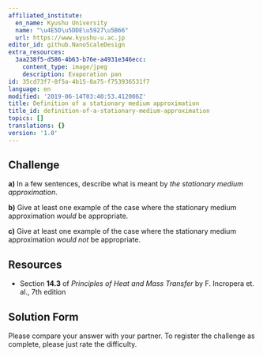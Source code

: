 ```yaml
---
affiliated_institute:
  en_name: Kyushu University
  name: "\u4E5D\u5DDE\u5927\u5B66"
  url: https://www.kyushu-u.ac.jp
editor_id: github.NanoScaleDesign
extra_resources:
  3aa238f5-d586-4b63-b76e-a4931e346ecc:
    content_type: image/jpeg
    description: Evaporation pan
id: 35cd73f7-8f5a-4b15-8a75-f753936531f7
language: en
modified: '2019-06-14T03:40:53.412006Z'
title: Definition of a stationary medium approximation
title_id: definition-of-a-stationary-medium-approximation
topics: []
translations: {}
version: '1.0'
---
```


## Challenge
**a)** In a few sentences, describe what is meant by *the stationary medium approximation*.

**b)** Give at least one example of the case where the stationary medium approximation *would* be appropriate.

**c)**  Give at least one example of the case where the stationary medium approximation *would not* be appropriate.

## Resources

- Section **14.3** of *Principles of Heat and Mass Transfer* by F. Incropera et. al., 7th edition


## Solution Form
Please compare your answer with your partner.
To register the challenge as complete, please just rate the difficulty.
